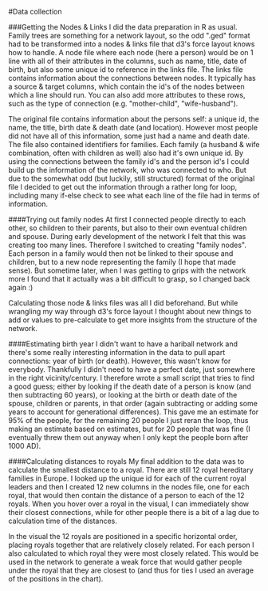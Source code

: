 #Data collection

###Getting the Nodes & Links
I did the data preparation in R as usual. Family trees are something for a network layout, so the odd ".ged" format had to be transformed into a nodes & links file that d3's force layout knows how to handle. A node file where each node (here a person) would be on 1 line with all of their attributes in the columns, such as name, title, date of birth, but also some unique id to reference in the links file. The links file contains information about the connections between nodes. It typically has a source & target columns, which contain the id's of the nodes between which a line should run. You can also add more attributes to these rows, such as the type of connection (e.g. "mother-child", "wife-husband").

The original file contains information about the persons self: a unique id, the name, the title, birth date & death date (and location). However most people did not have all of this information, some just had a name and death date. The file also contained identifiers for families. Each family (a husband & wife combination, often with children as well) also had it's own unique id. By using the connections between the family id's and the person id's I could build up the information of the network, who was connected to who. But due to the somewhat odd (but luckily, still structured) format of the original file I decided to get out the information through a rather long for loop, including many if-else check to see what each line of the file had in terms of information.

####Trying out family nodes
At first I connected people directly to each other, so children to their parents, but also to their own eventual children and spouse. During early development of the network I felt that this was creating too many lines. Therefore I switched to creating "family nodes". Each person in a family would then not be linked to their spouse and children, but to a new node representing the family (I hope that made sense). But sometime later, when I was getting to grips with the network more I found that it actually was a bit difficult to grasp, so I changed back again :)

Calculating those node & links files was all I did beforehand. But while wrangling my way through d3's force layout I thought about new things to add or values to pre-calculate to get more insights from the structure of the network.

####Estimating birth year
I didn't want to have a hariball network and there's some really interesting information in the data to pull apart connections: year of birth (or death). However, this wasn't know for everybody. Thankfully I didn't need to have a perfect date, just somewhere in the right vicinity/century. I therefore wrote a small script that tries to find a good guess; either by looking if the death date of a person is know (and then subtracting 60 years), or looking at the birth or death date of the spouse, children or parents, in that order (again subtracting or adding some years to account for generational differences). This gave me an estimate for 95% of the people, for the remaining 20 people I just reran the loop, thus making an estimate based on estimates, but for 20 people that was fine (I eventually threw them out anyway when I only kept the people born after 1000 AD).

####Calculating distances to royals
My final addition to the data was to calculate the smallest distance to a royal. There are still 12 royal hereditary families in Europe. I looked up the unique id for each of the current royal leaders and then I created 12 new columns in the nodes file, one for each royal, that would then contain the distance of a person to each of the 12 royals. When you hover over a royal in the visual, I can immediately show their closest connections, while for other people there is a bit of a lag due to calculation time of the distances. 

In the visual the 12 royals are positioned in a specific  horizontal order, placing royals together that are relatively closely related. For each person I also calculated to which royal they were most closely related. This would be used in the network to generate a weak force that would gather people under the royal that they are closest to (and thus for ties I used an average of the positions in the chart).

